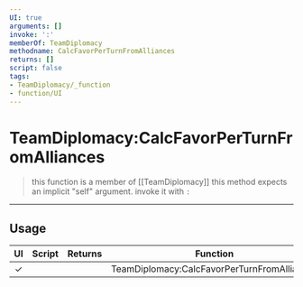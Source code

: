 ```yaml
---
UI: true
arguments: []
invoke: ':'
memberOf: TeamDiplomacy
methodname: CalcFavorPerTurnFromAlliances
returns: []
script: false
tags:
- TeamDiplomacy/_function
- function/UI
---
```

# TeamDiplomacy:CalcFavorPerTurnFromAlliances
> this function is a member of [[TeamDiplomacy]]
> this method expects an implicit "self" argument. invoke it with `:`
-----
## Usage
|  UI | Script | Returns | Function | Arguments |
|:---:|:------:|-------:|:--------:|:---------|
|✓| ||TeamDiplomacy:CalcFavorPerTurnFromAlliances||
